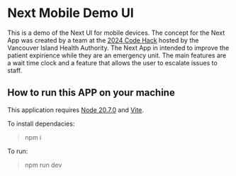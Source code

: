 # Next Mobile Demo UI

This is a demo of the Next UI for mobile devices. The concept for the Next App was created by a team at the [2024 Code Hack](https://www.islandhealth.ca/about-us/accountability/innovation/code-hack) hosted by the Vancouver Island Health Authority. The Next App in intended to improve the patient expirience while they are an emergency unit. The main features are a wait time clock and a feature that allows the user to escalate issues to staff.

## How to run this APP on your machine

This application requires [Node 20.7.0](https://nodejs.org/en) and [Vite](https://vite.dev/).

To install dependacies:

> npm i


To run:

> npm run dev

